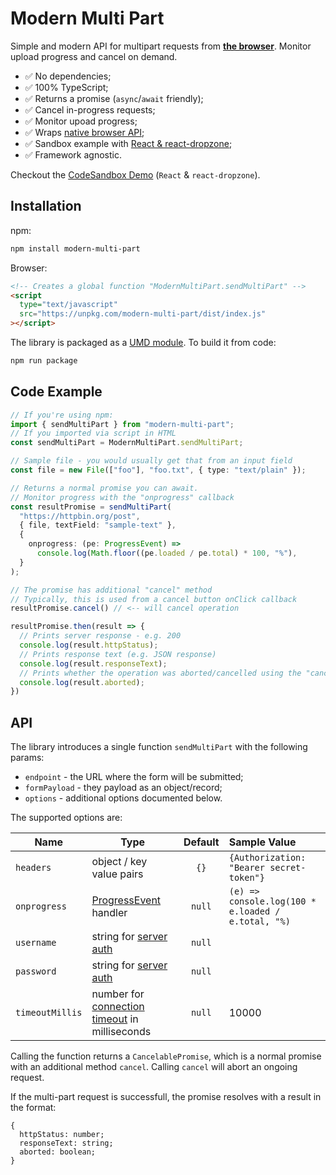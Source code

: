 # Modern Multi Part

Simple and modern API for multipart requests from <u>**the browser**</u>. Monitor upload progress and cancel on demand.

- ✅  No dependencies;
- ✅  100% TypeScript;
- ✅  Returns a promise (`async`/`await` friendly);
- ✅  Cancel in-progress requests;
- ✅  Monitor upoad progress;
- ✅  Wraps [native browser API](XMLHttpRequest);
- ✅  Sandbox example with [React & react-dropzone](https://codesandbox.io/s/festive-lumiere-uys3jn?file=/src/App.tsx:99-112);
- ✅  Framework agnostic.

Checkout the [CodeSandbox Demo](https://codesandbox.io/s/festive-lumiere-uys3jn?file=/src/App.tsx:99-112) (`React` & `react-dropzone`).

## Installation

npm:

```bash
npm install modern-multi-part
```

Browser:

```html
<!-- Creates a global function "ModernMultiPart.sendMultiPart" -->
<script
  type="text/javascript"
  src="https://unpkg.com/modern-multi-part/dist/index.js"
></script>
```

The library is packaged as a [UMD module](https://github.com/umdjs/umd). To build it from code:

```bash
npm run package
```

## Code Example

```typescript
// If you're using npm:
import { sendMultiPart } from "modern-multi-part";
// If you imported via script in HTML
const sendMultiPart = ModernMultiPart.sendMultiPart;

// Sample file - you would usually get that from an input field
const file = new File(["foo"], "foo.txt", { type: "text/plain" });

// Returns a normal promise you can await.
// Monitor progress with the "onprogress" callback
const resultPromise = sendMultiPart(
  "https://httpbin.org/post",
  { file, textField: "sample-text" },
  {
    onprogress: (pe: ProgressEvent) =>
      console.log(Math.floor((pe.loaded / pe.total) * 100, "%"),
  }
);

// The promise has additional "cancel" method
// Typically, this is used from a cancel button onClick callback
resultPromise.cancel() // <-- will cancel operation

resultPromise.then(result => {
  // Prints server response - e.g. 200
  console.log(result.httpStatus);
  // Prints response text (e.g. JSON response)
  console.log(result.responseText);
  // Prints whether the operation was aborted/cancelled using the "cancel" method
  console.log(result.aborted);
})
```

## API

The library introduces a single function `sendMultiPart` with the following params:

- `endpoint` - the URL where the form will be submitted;
- `formPayload` - they payload as an object/record;
- `options` - additional options documented below.

The supported options are:

| Name            | Type                                                                                                                     | Default | Sample Value                                         |
| --------------- | ------------------------------------------------------------------------------------------------------------------------ | :-----: | :--------------------------------------------------- |
| `headers`       | object / key value pairs                                                                                                 |  `{}`   | `{Authorization: "Bearer secret-token"}`             |
| `onprogress`    | [ProgressEvent](https://developer.mozilla.org/en-US/docs/Web/API/ProgressEvent) handler                                  | `null`  | `(e) => console.log(100 * e.loaded / e.total, "%)` |
| `username`      | string for [server auth](https://developer.mozilla.org/en-US/docs/Web/API/XMLHttpRequest/open)                           | `null`  |
| `password`      | string for [server auth](https://developer.mozilla.org/en-US/docs/Web/API/XMLHttpRequest/open)                           | `null`  |
| `timeoutMillis` | number for [connection timeout](https://developer.mozilla.org/en-US/docs/Web/API/XMLHttpRequest/timeout) in milliseconds | `null`  | 10000                                                |

Calling the function returns a `CancelablePromise`, which is a normal promise
with an additional method `cancel`. Calling `cancel` will abort
an ongoing request.

If the multi-part request is successfull, the promise resolves with a
result in the format:

```
{
  httpStatus: number;
  responseText: string;
  aborted: boolean;
}
```

<!--
# Git Who Am I:
git config user.name
git config user.email
cat .git/config

# Set Who I am:
git config user.name "geo-systems"
git config user.email "geo.systems.developer@gmail.com"
git remote set-url origin https://geo-systems@github.com/geo-systems/modern-multi-part.git
Github Tokens - https://docs.github.com/en/authentication/keeping-your-account-and-data-secure/creating-a-personal-access-token

# Build
npm install && npm run build:umd
rm -rf dist && npm run build:umd && npm pack

# Deploy
npm login
> geo-systems
npm run package # Test deployment locally
npm run package && npm publish

# Demo:
https://codesandbox.io/s/festive-lumiere-uys3jn?file=/src/App.tsx
 -->
